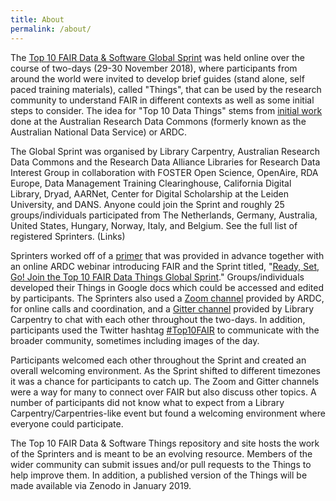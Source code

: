 ```yaml
---
title: About
permalink: /about/
---
```


The [Top 10 FAIR Data & Software Global Sprint](https://librarycarpentry.org/blog/2018/10/top-ten-fair-announcement/) was held online over the course of two-days (29-30 November 2018), where participants from around the world were invited to develop brief guides (stand alone, self paced training materials), called "Things", that can be used by the research community to understand FAIR in different contexts as well as some initial steps to consider. The idea for "Top 10 Data Things" stems from [initial work]((https://www.ands.org.au/working-with-data/skills/23-research-data-things/10-medical-and-health-things)) done at the Australian Research Data Commons (formerly known as the Australian National Data Service) or ARDC.

The Global Sprint was organised by Library Carpentry, Australian Research Data Commons and the Research Data Alliance Libraries for Research Data Interest Group in collaboration with FOSTER Open Science, OpenAire, RDA Europe, Data Management Training Clearinghouse, California Digital Library, Dryad, AARNet, Center for Digital Scholarship at the Leiden University, and DANS. Anyone could join the Sprint and roughly 25 groups/individuals participated from The Netherlands, Germany, Australia, United States, Hungary, Norway, Italy, and Belgium. See the full list of registered Sprinters.   (Links)

Sprinters worked off of a [primer](https://docs.google.com/document/d/1TwJyButvAVEz5tCq_bdzD6kdKMvy0wiVLuE3uNbR7Bs/edit) that was provided in advance together with an online ARDC webinar introducing FAIR and the Sprint titled, "[Ready, Set, Go! Join the Top 10 FAIR Data Things Global Sprint](https://www.slideshare.net/AustralianNationalDataService/ready-set-go-join-the-top-10-fair-data-things-global-sprint)." Groups/individuals developed their Things in Google docs which could be accessed and edited by participants. The Sprinters also used a [Zoom channel](https://monash.zoom.us/j/944903353) provided by ARDC, for online calls and coordination, and a [Gitter channel](https://gitter.im/LibraryCarpentry/Top10FAIR) provided by Library Carpentry to chat with each other throughout the two-days. In addition, participants used the Twitter hashtag [#Top10FAIR](https://twitter.com/search?f=tweets&vertical=default&q=%23Top10FAIR&src=typd) to communicate with the broader community, sometimes including images of the day. 

Participants welcomed each other throughout the Sprint and created an overall welcoming environment. As the Sprint shifted to different timezones it was a chance for participants to catch up. The Zoom and Gitter channels were a way for many to connect over FAIR but also discuss other topics. A number of participants did not know what to expect from a Library Carpentry/Carpentries-like event but found a welcoming environment where everyone could participate. 

The Top 10 FAIR Data & Software Things repository and site hosts the work of the Sprinters and is meant to be an evolving resource. Members of the wider community can submit issues and/or pull requests to the Things to help improve them. In addition, a published version of the Things will be made available via Zenodo in January 2019.

